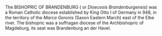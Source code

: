 The BISHOPRIC OF BRANDENBURG ( or _Dioecesis Brandenburgensis_) was a Roman Catholic diocese established by King Otto I of Germany in 948, in the territory of the _Marca Geronis_ (Saxon Eastern March) east of the Elbe river. The bishopric was a suffragan diocese of the Archbishopric of Magdeburg, its seat was Brandenburg an der Havel.
